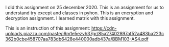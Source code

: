 I did this assignment on 25 december 2020.
This is an assignment for us to understand try except and classes in pyhon.
This is an encryption and decryption assignment.
I learned matrix with this assignment.

This is an instruction of this assignment:
https://cdn-uploads.piazza.com/paste/i6m1e5ezvh37gr/85a27402897af52a483ba223c362b0cbe458707aa783db6428e440000adb437a/BBM103-AS4.pdf
